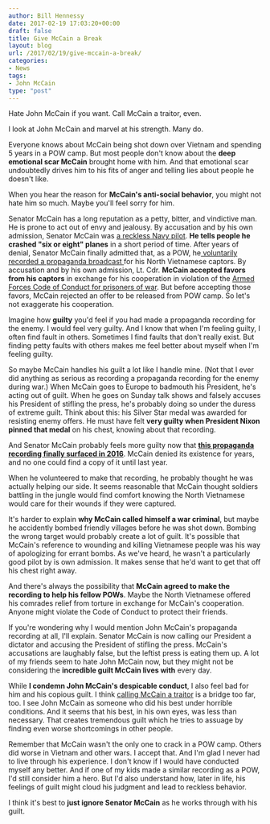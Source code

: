 ```yaml
---
author: Bill Hennessy
date: 2017-02-19 17:03:20+00:00
draft: false
title: Give McCain a Break
layout: blog
url: /2017/02/19/give-mccain-a-break/
categories:
- News
tags:
- John McCain
type: "post"
---
```


Hate John McCain if you want. Call McCain a traitor, even.

I look at John McCain and marvel at his strength. Many do.

Everyone knows about McCain being shot down over Vietnam and spending 5 years in a POW camp. But most people don't know about the **deep emotional scar McCain** brought home with him. And that emotional scar undoubtedly drives him to his fits of anger and telling lies about people he doesn't like.

When you hear the reason for **McCain's anti-social behavior**, you might not hate him so much. Maybe you'll feel sorry for him.

Senator McCain has a long reputation as a petty, bitter, and vindictive man. He is prone to act out of envy and jealousy. By accusation and by his own admission, Senator McCain was [a reckless Navy pilot](https://www.chicagoreader.com/Bleader/archives/2008/10/10/john-dramesis-unflattering-memories-of-his-fellow-pow-john-mccain). **He tells people he crashed "six or eight" planes** in a short period of time. After years of denial, Senator McCain finally admitted that, as a POW, he[ voluntarily recorded a propaganda broadcast ](https://www.trunews.com/article/john-mccains-1969-tokyo-rose-propaganda-recording-released)for his North Vietnamese captors. By accusation and by his own admission, Lt. Cdr. **McCain accepted favors from his captors** in exchange for his cooperation in violation of the [Armed Forces Code of Conduct for prisoners of war](https://www.usmcpress.com/heritage/code_conduct.htm). But before accepting those favors, McCain rejected an offer to be released from POW camp. So let's not exaggerate his cooperation.

Imagine how **guilty** you'd feel if you had made a propaganda recording for the enemy. I would feel very guilty. And I know that when I'm feeling guilty, I often find fault in others. Sometimes I find faults that don't really exist. But finding petty faults with others makes me feel better about myself when I'm feeling guilty.

So maybe McCain handles his guilt a lot like I handle mine. (Not that I ever did anything as serious as recording a propaganda recording for the enemy during war.) When McCain goes to Europe to badmouth his President, he's acting out of guilt. When he goes on Sunday talk shows and falsely accuses his President of stifling the press, he's probably doing so under the duress of extreme guilt. Think about this: his Silver Star medal was awarded for resisting enemy offers. He must have felt **very guilty when President Nixon pinned that medal** on his chest, knowing about that recording.

And Senator McCain probably feels more guilty now that **[this propaganda recording finally surfaced in 2016](https://www.trunews.com/article/john-mccains-1969-tokyo-rose-propaganda-recording-released)**. McCain denied its existence for years, and no one could find a copy of it until last year.

When he volunteered to make that recording, he probably thought he was actually helping our side. It seems reasonable that McCain thought soldiers battling in the jungle would find comfort knowing the North Vietnamese would care for their wounds if they were captured.

It's harder to explain **why McCain called himself a war criminal**, but maybe he accidently bombed friendly villages before he was shot down. Bombing the wrong target would probably create a lot of guilt. It's possible that McCain's reference to wounding and killing Vietnamese people was his way of apologizing for errant bombs. As we've heard, he wasn't a particularly good pilot by is own admission. It makes sense that he'd want to get that off his chest right away.

And there's always the possibility that **McCain agreed to make the recording to help his fellow POWs**. Maybe the North Vietnamese offered his comrades relief from torture in exchange for McCain's cooperation. Anyone might violate the Code of Conduct to protect their friends.

If you're wondering why I would mention John McCain's propaganda recording at all, I'll explain. Senator McCain is now calling our President a dictator and accusing the President of stifling the press. McCain's accusations are laughably false, but the leftist press is eating them up. A lot of my friends seem to hate John McCain now, but they might not be considering the **incredible guilt McCain lives with** every day.

While **I condemn John McCain's despicable conduct**, I also feel bad for him and his copious guilt. I think [calling McCain a traitor](https://www.oathkeepers.org/breaking-news-john-mccains-1969-tokyo-rose-propaganda-recording-released/) is a bridge too far, too. I see John McCain as someone who did his best under horrible conditions. And it seems that his best, in his own eyes, was less than necessary. That creates tremendous guilt which he tries to assuage by finding even worse shortcomings in other people.

Remember that McCain wasn't the only one to crack in a POW camp. Others did worse in Vietnam and other wars. I accept that. And I'm glad I never had to live through his experience. I don't know if I would have conducted myself any better. And if one of my kids made a similar recording as a POW, I'd still consider him a hero. But I'd also understand how, later in life, his feelings of guilt might cloud his judgment and lead to reckless behavior.

I think it's best to **just ignore Senator McCain** as he works through with his guilt.
